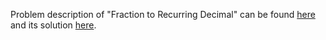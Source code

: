 Problem description of "Fraction to Recurring Decimal" can be found [here](https://leetcode.com/problems/fraction-to-recurring-decimal/) and its solution [here](https://github.com/aurimas13/LeetCode-HR-MAANG/blob/main/LeetCode/Python%20Solutions/First%20Missing%20Positive/first.py).